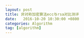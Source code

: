 ```yaml
---
layout: post
title: 非对称加密算法ecc与rsa对比测评
date:   2016-10-20 10:30:00 +0800
categories: Algorithm 
tag: [algorithm]
---
```


